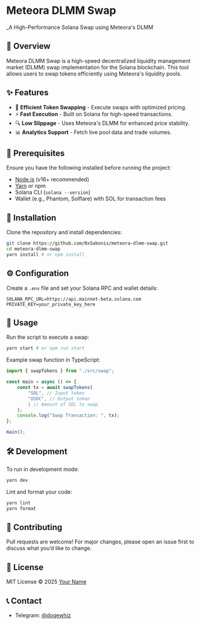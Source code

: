 # Meteora DLMM Swap

_A High-Performance Solana Swap using Meteora's DLMM

## 🚀 Overview
Meteora DLMM Swap is a high-speed decentralized liquidity management market (DLMM) swap implementation for the Solana blockchain. This tool allows users to swap tokens efficiently using Meteora's liquidity pools.

## ✨ Features
- 🔄 **Efficient Token Swapping** - Execute swaps with optimized pricing.
- ⚡ **Fast Execution** - Built on Solana for high-speed transactions.
- 🔍 **Low Slippage** - Uses Meteora's DLMM for enhanced price stability.
- 📊 **Analytics Support** - Fetch live pool data and trade volumes.

## 📌 Prerequisites
Ensure you have the following installed before running the project:
- [Node.js](https://nodejs.org/) (v16+ recommended)
- [Yarn](https://yarnpkg.com/) or npm
- Solana CLI (`solana --version`)
- Wallet (e.g., Phantom, Solflare) with SOL for transaction fees

## 🔧 Installation
Clone the repository and install dependencies:
```sh
git clone https://github.com/0xSabonis/meteora-dlmm-swap.git
cd meteora-dlmm-swap
yarn install # or npm install
```

## ⚙️ Configuration
Create a `.env` file and set your Solana RPC and wallet details:
```env
SOLANA_RPC_URL=https://api.mainnet-beta.solana.com
PRIVATE_KEY=your_private_key_here
```

## 🚀 Usage
Run the script to execute a swap:
```sh
yarn start # or npm run start
```

Example swap function in TypeScript:
```ts
import { swapTokens } from "./src/swap";

const main = async () => {
    const tx = await swapTokens(
        "SOL", // Input token
        "USDC", // Output token
        1 // Amount of SOL to swap
    );
    console.log("Swap Transaction: ", tx);
};

main();
```

## 🛠 Development
To run in development mode:
```sh
yarn dev
```
Lint and format your code:
```sh
yarn lint
yarn format
```

## 🤝 Contributing
Pull requests are welcome! For major changes, please open an issue first to discuss what you’d like to change.

## 📜 License
MIT License © 2025 [Your Name](https://github.com/0xSabonis)

## 📞 Contact
- Telegram: [@dogewhiz](https://t.me/dogewhiz)
